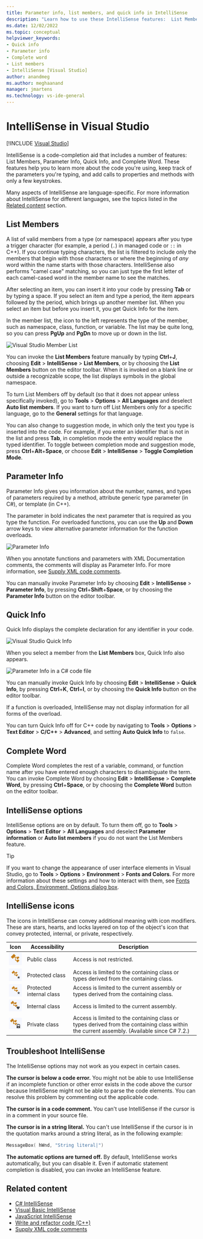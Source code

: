 ```yaml
---
title: Parameter info, list members, and quick info in IntelliSense
description: "Learn how to use these IntelliSense features:  List Members, Parameter Info, Quick Info, and Complete Word."
ms.date: 12/02/2022
ms.topic: conceptual
helpviewer_keywords:
- Quick info
- Parameter info
- Complete word
- List members
- IntelliSense [Visual Studio]
author: anandmeg
ms.author: meghaanand
manager: jmartens
ms.technology: vs-ide-general
---
```

# IntelliSense in Visual Studio

 [!INCLUDE [Visual Studio](~/includes/applies-to-version/vs-windows-only.md)]

IntelliSense is a code-completion aid that includes a number of features: List Members, Parameter Info, Quick Info, and Complete Word. These features help you to learn more about the code you're using, keep track of the parameters you're typing, and add calls to properties and methods with only a few keystrokes.

Many aspects of IntelliSense are language-specific. For more information about IntelliSense for different languages, see the topics listed in the [Related content](#see-also) section.

## List Members

A list of valid members from a type (or namespace) appears after you type a trigger character (for example, a period (`.`) in managed code or `::` in C++). If you continue typing characters, the list is filtered to include only the members that begin with those characters or where the beginning of *any* word within the name starts with those characters. IntelliSense also performs "camel case" matching, so you can just type the first letter of each camel-cased word in the member name to see the matches.

After selecting an item, you can insert it into your code by pressing **Tab** or by typing a space. If you select an item and type a period, the item appears followed by the period, which brings up another member list. When you select an item but before you insert it, you get Quick Info for the item.

In the member list, the icon to the left represents the type of the member, such as namespace, class, function, or variable. The list may be quite long, so you can press **PgUp** and **PgDn** to move up or down in the list.

![Visual Studio Member List](../ide/media/vs2015_intellisense.png)

You can invoke the **List Members** feature manually by typing **Ctrl**+**J**, choosing **Edit** > **IntelliSense** > **List Members**, or by choosing the **List Members** button on the editor toolbar. When it is invoked on a blank line or outside a recognizable scope, the list displays symbols in the global namespace.

To turn List Members off by default (so that it does not appear unless specifically invoked), go to **Tools** > **Options** > **All Languages** and deselect **Auto list members**. If you want to turn off List Members only for a specific language, go to the **General** settings for that language.

You can also change to suggestion mode, in which only the text you type is inserted into the code. For example, if you enter an identifier that is not in the list and press **Tab**, in completion mode the entry would replace the typed identifier. To toggle between completion mode and suggestion mode, press **Ctrl**+**Alt**+**Space**, or choose **Edit** > **IntelliSense** > **Toggle Completion Mode**.

## Parameter Info

Parameter Info gives you information about the number, names, and types of parameters required by a method, attribute generic type parameter (in C#), or template (in C++).

The parameter in bold indicates the next parameter that is required as you type the function. For overloaded functions, you can use the **Up** and **Down** arrow keys to view alternative parameter information for the function overloads.

![Parameter Info](../ide/media/vs2015_param_info.png)

When you annotate functions and parameters with XML Documentation comments, the comments will display as Parameter Info. For more information, see [Supply XML code comments](reference/generate-xml-documentation-comments.md).

You can manually invoke Parameter Info by choosing **Edit** > **IntelliSense** > **Parameter Info**, by pressing **Ctrl**+**Shift**+**Space**, or by choosing the **Parameter Info** button on the editor toolbar.

## Quick Info

Quick Info displays the complete declaration for any identifier in your code.

![Visual Studio Quick Info](../ide/media/vs2015_quick_info.png)

When you select a member from the **List Members** box, Quick Info also appears.

![Parameter Info in a C&#35; code file](../ide/media/vs2015_paraminfo.png)

You can manually invoke Quick Info by choosing **Edit** > **IntelliSense** > **Quick Info**, by pressing **Ctrl**+**K**, **Ctrl**+**I**, or by choosing the **Quick Info** button on the editor toolbar.

If a function is overloaded, IntelliSense may not display information for all forms of the overload.

You can turn Quick Info off for C++ code by navigating to **Tools** > **Options** > **Text Editor** > **C/C++** > **Advanced**, and setting **Auto Quick Info** to `false`.

## Complete Word

Complete Word completes the rest of a variable, command, or function name after you have entered enough characters to disambiguate the term. You can invoke Complete Word by choosing **Edit** > **IntelliSense** > **Complete Word**, by pressing **Ctrl**+**Space**, or by choosing the **Complete Word** button on the editor toolbar.

## IntelliSense options

IntelliSense options are on by default. To turn them off, go to **Tools** > **Options** > **Text Editor** > **All Languages** and deselect **Parameter information** or **Auto list members** if you do not want the List Members feature.

> [!TIP]
> If you want to change the appearance of user interface elements in Visual Studio, go to **Tools** > **Options** > **Environment** > **Fonts and Colors**. For more information about these settings and how to interact with them, see [Fonts and Colors, Environment, Options dialog box](reference/fonts-and-colors-environment-options-dialog-box.md).

## IntelliSense icons
The icons in IntelliSense can convey additional meaning with icon modifiers. These are stars, hearts, and locks layered on top of the object's icon that convey protected, internal, or private, respectively.

|    Icon    |    Accessibility    |    Description    |
|------------|--------------------------------|------------------------------------------------------------------------------------------------------------------------------------------------------|
| ![Public Icon Modifier](../ide/media/intellisensePublicNoModifier.png)       |    Public class    |    Access is not restricted.   |
| ![Protected Icon Modifier](../ide/media/intellisenseProtectedModifier.png)       |    Protected class    |    Access is limited to the containing class or types derived from the containing class.    |
| ![Protected Internal Icon Modifier](../ide/media/intellisenseProtectedInternalModifier.png)       |    Protected internal class    |    Access is limited to the current assembly or types derived from the containing class.    |
| ![Internal Icon Modifier](../ide/media/intellisenseInternalModifier.png)       |    Internal class    |    Access is limited to the current assembly.    |
|![Private Icon Modifier](../ide/media/intellisensePrivateModifier.png)        |    Private class    |    Access is limited to the containing class or types derived from the containing class within the current assembly. (Available since C# 7.2.)    |

## Troubleshoot IntelliSense

The IntelliSense options may not work as you expect in certain cases.

**The cursor is below a code error.** You might not be able to use IntelliSense if an incomplete function or other error exists in the code above the cursor because IntelliSense might not be able to parse the code elements. You can resolve this problem by commenting out the applicable code.

**The cursor is in a code comment.** You can't use IntelliSense if the cursor is in a comment in your source file.

**The cursor is in a string literal.** You can't use IntelliSense if the cursor is in the quotation marks around a string literal, as in the following example:

```cpp
MessageBox( hWnd, "String literal|")
```

**The automatic options are turned off.** By default, IntelliSense works automatically, but you can disable it. Even if automatic statement completion is disabled, you can invoke an IntelliSense feature.

## Related content

- [C# IntelliSense](../ide/visual-csharp-intellisense.md)
- [Visual Basic IntelliSense](../ide/visual-basic-specific-intellisense.md)
- [JavaScript IntelliSense](../ide/javascript-intellisense.md)
- [Write and refactor code (C++)](/cpp/ide/writing-and-refactoring-code-cpp)
- [Supply XML code comments](reference/generate-xml-documentation-comments.md)
